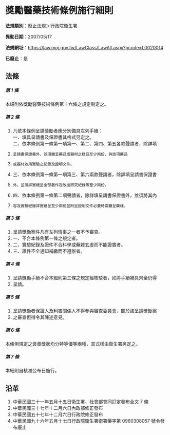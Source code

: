 # 獎勵醫藥技術條例施行細則

**法規類別**：廢止法規＞行政院衛生署

**異動日期**：2007/05/17  

**法規網址**：https://law.moj.gov.tw/LawClass/LawAll.aspx?pcode=L0020014

**已廢止**：是



## 法條
##### 第 1 條
本細則依獎勵醫藥技術條例第十六條之規定制定之。

##### 第 2 條
1. 凡依本條例呈請獎勵者應分別備具左列手續：  
一、填具呈請書及保證書其格式另定之。  
二、依本條例第一條第一項第一、第二、第四、第五各款聲請者，除詳填
1.     呈請書保證書外，並須繳呈藥品或器材之樣品至少兩份，與該項藥品
1.     或器材效用實驗之紀錄及證明文件。
1. 三、依本條例第一條第一項第三、第六兩款聲請者，除詳填呈請書保證書
1.     外，並須詳實繕呈全部著作及改進研究紀錄等至少兩份。
1. 四、依本條例第一條第二項聲請者，除詳填呈請書保證書外，並須將其內
1.     容及實驗紀錄詳實繕呈至少兩份並附呈證明文件必要時需繳呈藥樣。

##### 第 3 條
1. 呈請獎勵案件凡有左列情事之一者不予審查。
1. 一、不合本條例第一條之規定者。
1. 二、實驗紀錄及證件不合科學或蕪雜玄虛而不能證實者。
1. 三、證件不全通知補繳而不遵辦者。

##### 第 4 條
1. 呈請獎勵手續不合本細則第三條之規定經核駁者，如將手續補具齊全仍得
1. 呈請。

##### 第 5 條
1. 呈請獎勵者保證人及利害關係人不得參與審查委員會，關於該呈請獎勵案
1. 之審查但得令其陳述意見。

##### 第 6 條
本條例規定之褒章獎狀均分特等優等兩種，其式樣由衛生署另定之。

##### 第 7 條
本細則自核准公布日施行。

## 沿革
1. 中華民國三十一年五月十五日衛生署、社會部會同訂定發布全文 7 條
1. 中華民國三十七年十二月六日內政部修正發布
1. 中華民國五十七年十二月六日行政院修正發布
1. 中華民國九十六年五月十七日行政院衛生署衛署藥字第 0960308057 號令發布廢止
